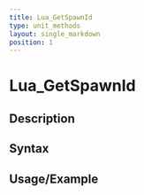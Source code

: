 ```yaml
---
title: Lua_GetSpawnId
type: unit_methods
layout: single_markdown
position: 1
---
```


# Lua_GetSpawnId

## Description

## Syntax

## Usage/Example


